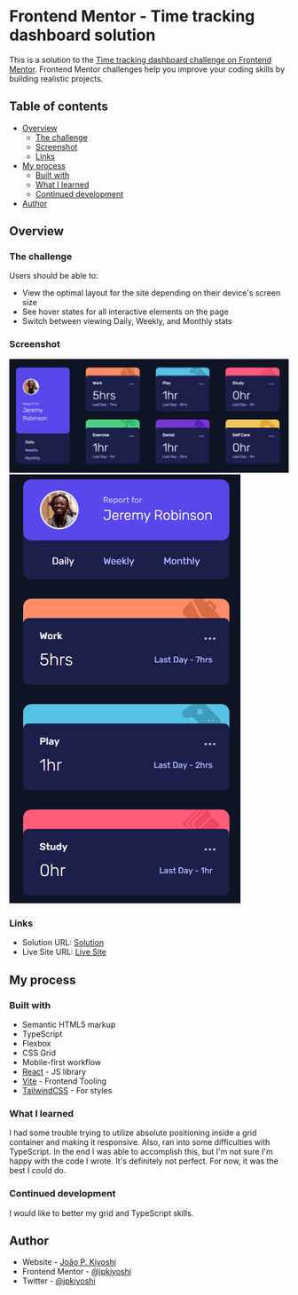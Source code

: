 # Frontend Mentor - Time tracking dashboard solution

This is a solution to the [Time tracking dashboard challenge on Frontend Mentor](https://www.frontendmentor.io/challenges/time-tracking-dashboard-UIQ7167Jw). Frontend Mentor challenges help you improve your coding skills by building realistic projects.

## Table of contents

-   [Overview](#overview)
    -   [The challenge](#the-challenge)
    -   [Screenshot](#screenshot)
    -   [Links](#links)
-   [My process](#my-process)
    -   [Built with](#built-with)
    -   [What I learned](#what-i-learned)
    -   [Continued development](#continued-development)
-   [Author](#author)

## Overview

### The challenge

Users should be able to:

-   View the optimal layout for the site depending on their device's screen size
-   See hover states for all interactive elements on the page
-   Switch between viewing Daily, Weekly, and Monthly stats

### Screenshot

![](./desktop.png)
![](./mobile.png)

### Links

-   Solution URL: [Solution](https://www.frontendmentor.io/challenges/time-tracking-dashboard-UIQ7167Jw/hub)
-   Live Site URL: [Live Site](https://joaop-fm-time-track.netlify.app/)

## My process

### Built with

-   Semantic HTML5 markup
-   TypeScript
-   Flexbox
-   CSS Grid
-   Mobile-first workflow
-   [React](https://reactjs.org/) - JS library
-   [Vite](https://vitejs.dev/) - Frontend Tooling
-   [TailwindCSS](https://tailwindcss.com/) - For styles

### What I learned

I had some trouble trying to utilize absolute positioning inside a grid container and making it responsive. Also, ran into some difficulties with TypeScript. In the end I was able to accomplish this, but I'm not sure I'm happy with the code I wrote. It's definitely not perfect. For now, it was the best I could do.

### Continued development

I would like to better my grid and TypeScript skills.

## Author

-   Website - [João P. Kiyoshi](https://joaopkiyoshi.netlify.app/)
-   Frontend Mentor - [@jpkiyoshi](https://www.frontendmentor.io/profile/jpkiyoshi)
-   Twitter - [@jpkiyoshi](https://twitter.com/jpkiyoshi)
